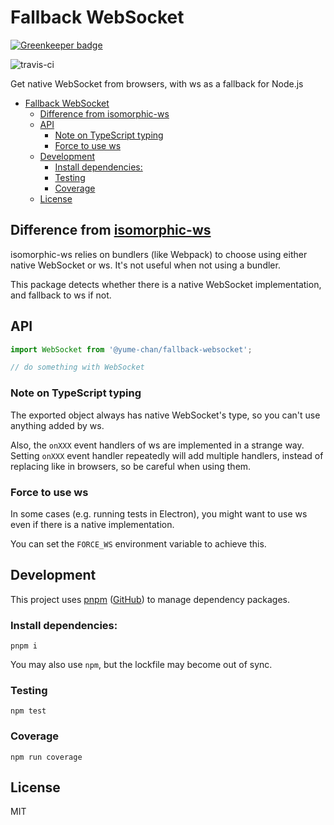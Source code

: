 # Fallback WebSocket

[![Greenkeeper badge](https://badges.greenkeeper.io/yume-chan/fallback-websocket.svg)](https://greenkeeper.io/)

![travis-ci](https://travis-ci.org/yume-chan/fallback-websocket.svg?branch=master)

Get native WebSocket from browsers, with ws as a fallback for Node.js

- [Fallback WebSocket](#Fallback-WebSocket)
  - [Difference from isomorphic-ws](#Difference-from-isomorphic-ws)
  - [API](#API)
    - [Note on TypeScript typing](#Note-on-TypeScript-typing)
    - [Force to use ws](#Force-to-use-ws)
  - [Development](#Development)
    - [Install dependencies:](#Install-dependencies)
    - [Testing](#Testing)
    - [Coverage](#Coverage)
  - [License](#License)

## Difference from [isomorphic-ws](https://github.com/heineiuo/isomorphic-ws)

isomorphic-ws relies on bundlers (like Webpack) to choose using either native WebSocket or ws. It's not useful when not using a bundler.

This package detects whether there is a native WebSocket implementation, and fallback to ws if not.

## API

``` ts
import WebSocket from '@yume-chan/fallback-websocket';

// do something with WebSocket
```

### Note on TypeScript typing

The exported object always has native WebSocket's type, so you can't use anything added by ws.

Also, the `onXXX` event handlers of ws are implemented in a strange way. Setting `onXXX` event handler repeatedly will add multiple handlers, instead of replacing like in browsers, so be careful when using them.

### Force to use ws

In some cases (e.g. running tests in Electron), you might want to use ws even if there is a native implementation.

You can set the `FORCE_WS` environment variable to achieve this.

## Development

This project uses [pnpm](https://pnpm.js.org/) ([GitHub](https://github.com/pnpm/pnpm)) to manage dependency packages.

### Install dependencies:

``` shell
pnpm i
```

You may also use `npm`, but the lockfile may become out of sync.

### Testing

``` shell
npm test
```

### Coverage

``` shell
npm run coverage
```

## License

MIT
